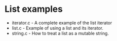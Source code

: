 # List examples

* iterator.c - A complete example of the list iterator
* list.c - Example of using a list and its iterator.
* string.c - How to treat a list as a mutable string.
